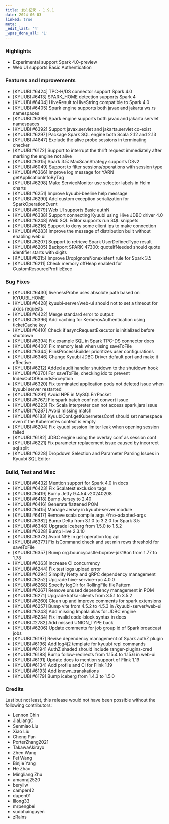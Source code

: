 ```yaml
---
title: 发布记录 - 1.9.1
date: 2024-06-03
linked: true
meta:
_edit_last: '4'
_wpas_done_all: '1'
---
```

<!---
  Licensed under the Apache License, Version 2.0 (the "License");
  you may not use this file except in compliance with the License.
  You may obtain a copy of the License at

   http://www.apache.org/licenses/LICENSE-2.0

  Unless required by applicable law or agreed to in writing, software
  distributed under the License is distributed on an "AS IS" BASIS,
  WITHOUT WARRANTIES OR CONDITIONS OF ANY KIND, either express or implied.
  See the License for the specific language governing permissions and
  limitations under the License. See accompanying LICENSE file.
-->

### Highlights

- Experimental support Spark 4.0-preview
- Web UI supports Basic Authentication

### Features and Improvements

- [KYUUBI #6424] TPC-H/DS connector support Spark 4.0
- [KYUUBI #6413] SPARK_HOME detection supports Spark 4
- [KYUUBI #6404] HiveResult.toHiveString compatible to Spark 4.0
- [KYUUBI #6405] Spark engine supports both javax and jakarta ws.rs namespaces
- [KYUUBI #6399] Spark engine supports both javax and jakarta servlet namespaces
- [KYUUBI #6392] Support javax.servlet and jakarta.servlet co-exist
- [KYUUBI #6297] Package Spark SQL engine both Scala 2.12 and 2.13
- [KYUUBI #4847] Exclude the alive probe sessions in terminating checker
- [KYUUBI #6172] Support to interrupt the thrift request immediately after marking the engine not alive
- [KYUUBI #6315] Spark 3.5: MaxScanStrategy supports DSv2
- [KYUUBI #6049] Support to filter sessions/operations with session type
- [KYUUBI #6366] Improve log message for YARN getApplicationInfoByTag
- [KYUUBI #6298] Make ServiceMonitor use selector labels in Helm charts
- [KYUUBI #6251] Improve kyuubi-beeline help message
- [KYUUBI #6290] Add custom exception serialization for SparkOperationEvent
- [KYUUBI #6079] Web UI supports Basic authN
- [KYUUBI #6338] Support connecting Kyuubi using Hive JDBC driver 4.0
- [KYUUBI #6248] Web SQL Editor supports run SQL snippets
- [KYUUBI #6216] Support to deny some client ips to make connection
- [KYUUBI #6283] Improve the message of distribution built without enabling web ui
- [KYUUBI #6207] Support to retrieve Spark UserDefinedType result
- [KYUUBI #6205] Backport SPARK-47300: quoteIfNeeded should quote identifier starts with digits
- [KYUUBI #6215] Improve DropIgnoreNonexistent rule for Spark 3.5
- [KYUUBI #6211] Check memory offHeap enabled for CustomResourceProfileExec

### Bug Fixes

- [KYUUBI #6430] livenessProbe uses absolute path based on KYUUBI_HOME
- [KYUUBI #6428] kyuubi-server/web-ui should not to set a timeout for axios requests
- [KYUUBI #6422] Merge standard error to output
- [KYUUBI #6396] Add caching for KerberosAuthentication using ticketCache key
- [KYUUBI #6410] Check if asyncRequestExecutor is initialized before shutdown
- [KYUUBI #6394] Fix example SQL in Spark TPC-DS connector docs
- [KYUUBI #6400] Fix memory leak when using saveToFile
- [KYUUBI #6344] FlinkProcessBuilder prioritizes user configurations
- [KYUUBI #6346] Change Kyuubi JDBC Driver default port and make it effective
- [KYUUBI #6212] Added audit handler shutdown to the shutdown hook
- [KYUUBI #6370] For saveToFile, checking idx to prevent IndexOutOfBoundsException
- [KYUUBI #6320] Fix terminated application pods not deleted issue when kyuubi server restarted
- [KYUUBI #6291] Avoid NPE in MySQLErrPacket
- [KYUUBI #5767] Fix spark batch conf not convert issue
- [KYUUBI #6223] Fix Scala interpreter can not access spark.jars issue
- [KYUUBI #6287] Avoid missing match
- [KYUUBI #6183] KyuubiConf.getKubernetesConf should set namespace even if the Kubernetes context is empty
- [KYUUBI #6204] Fix kyuubi session limiter leak when opening session failed
- [KYUUBI #6182] JDBC engine using the overlay conf as session conf
- [KYUUBI #6221] Fix parameter replacement issue caused by incorrect sql split
- [KYUUBI #6228] Dropdown Selection and Parameter Parsing Issues in Kyuubi SQL Editor

### Build, Test and Misc

- [KYUUBI #6432] Mention support for Spark 4.0 in docs
- [KYUUBI #6423] Fix Scalatest exclusion tags
- [KYUUBI #6419] Bump Jetty 9.4.54.v20240208
- [KYUUBI #6418] Bump Jersey to 2.40
- [KYUUBI #6416] Generate flattened POM
- [KYUUBI #6415] Manage Jersey in kyuubi-server module
- [KYUUBI #6417] Remove scala compile args -Yno-adapted-args
- [KYUUBI #6382] Bump Delta from 3.1.0 to 3.2.0 for Spark 3.5
- [KYUUBI #6348] Upgrade iceberg from 1.5.0 to 1.5.2
- [KYUUBI #6328] Bump Hive 2.3.10
- [KYUUBI #6373] Avoid NPE in get operation log api
- [KYUUBI #6377] Fix isCommand check and set min rows threshold for saveToFile
- [KYUUBI #6357] Bump org.bouncycastle:bcprov-jdk18on from 1.77 to 1.78
- [KYUUBI #6363] Increase CI concurrency
- [KYUUBI #6244] Fix test logs upload error
- [KYUUBI #6294] Simplify Netty and gRPC dependency management
- [KYUUBI #6252] Upgrade hive-service-rpc 4.0.0
- [KYUUBI #6268] Specify logDir for RollingFile filePattern
- [KYUUBI #6267] Remove unused dependency management in POM
- [KYUUBI #6271] Upgrade kafka-clients from 3.5.1 to 3.5.2
- [KYUUBI #6260] Clean up and improve comments for spark extensions
- [KYUUBI #6257] Bump vite from 4.5.2 to 4.5.3 in /kyuubi-server/web-ui
- [KYUUBI #6243] Add missing Impala alias for JDBC engine
- [KYUUBI #6234] Fix invalid code-block syntax in docs
- [KYUUBI #2782] Add missed UNION_TYPE back
- [KYUUBI #6206] Update comments for job group id of Spark broadcast jobs
- [KYUUBI #6197] Revise dependency management of Spark authZ plugin
- [KYUUBI #6196] Add log4j2 template for kyuubi repl commands
- [KYUUBI #6194] AuthZ shaded should include ranger-plugins-cred
- [KYUUBI #6188] Bump follow-redirects from 1.15.4 to 1.15.6 in web-ui
- [KYUUBI #6191] Update docs to mention support of Flink 1.19
- [KYUUBI #6134] Add profile and CI for Flink 1.19
- [KYUUBI #6193] Add known_transkations
- [KYUUBI #6179] Bump iceberg from 1.4.3 to 1.5.0

### Credits

Last but not least, this release would not have been possible without the following contributors:

* Lennon Chin
* JiaLiangC
* Senmiao Liu
* Xiao Liu
* Cheng Pan
* PorterZhang2021
* TakawaAkirayo
* Zhen Wang
* Fei Wang
* Binjie Yang
* He Zhao
* Mingliang Zhu
* amanraj2520
* beryllw
* camper42
* dupen01
* lllong33
* mrpengbei
* sudohainguyen
* zRains
